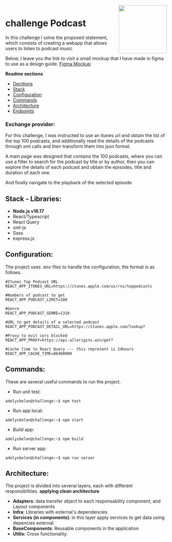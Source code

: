 <img src="https://upload.wikimedia.org/wikipedia/commons/thumb/4/47/React.svg/1200px-React.svg.png?raw=true" width="150px" align="right" />

# challenge Podcast
In this challenge I solve the proposed statement, which consists of creating a webapp that allows users to listen to podcast music

Below, I leave you the link to visit a small mockup that I have made in figma to use as a design guide.
[Figma Mockup](https://www.figma.com/file/sXI0I2XZaDtfcHmUze2e82/Challenge-PODCAST?node-id=0%3A1)


**Readme sections**

- [Decitions](#exchange-provider)
- [Stack](#stack)
- [Configuration](#configuration)
- [Commands](#commands)
- [Architecture](#architecture)
- [Endpoints](#endpoints)

### Exchange provider:
For this challenge, I was instructed to use an itunes url and obtain the list of the top 100 podcasts, and additionally read the details of the podcasts through xml calls and then transform them into json format.

A main page was designed that contains the 100 podcasts, where you can use a filter to search for the podcast by title or by author, then you can explore the details of each podcast and obtain the episodes, title and duration of each one.

And finally navigate to the playback of the selected episode

## **Stack - Libraries**:
- **Node.js v16.17**
- React/Typescript
- React Query
- xml-js
- Sass
- express.js

## **Configuration**:
The project uses .env files to handle the configuration, the format is as follows.

```console
#Itunes Top Podcast URL
REACT_APP_ITUNES_URL=https://itunes.apple.com/us/rss/toppodcasts

#Numbers of podcast to get
REACT_APP_PODCAST_LIMIT=100

#Genre 
REACT_APP_PODCAST_GENRE=1310

#URL to get details of a selected podcast 
REACT_APP_PODCAST_DETAIL_URL=https://itunes.apple.com/lookup?

#Proxy to evit cors blocked
REACT_APP_PROXY=https://api.allorigins.win/get?

#Cache time to React Query --- this represent is 24hours
REACT_APP_CACHE_TIME=86400000

```

## **Commands**:
These are several useful commands to run the project.

- Run unit test:
```console
adelysbelen@challenge:~$ npm test
```

- Run app local:
```console
adelysbelen@challenge:~$ npm start
```

- Build app:
```console
adelysbelen@challenge:~$ npm build
```

- Run server app:
```console
adelysbelen@challenge:~$ npm run server
```

## **Architecture**:
The project is divided into several layers, each with different responsibilities. **applying clean architecture**

- **Adapters**: data transfer object to each responsability component, and Layout components
- **Infra**: Libraries with external's dependencies
- **Services (in components)**: in this layer apply services to get data using depencies external. 
- **BaseComponents**: Reusable components in the application
- **Utilis:** Cross functionality.

